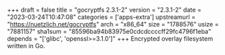 +++
draft = false
title = "gocryptfs 2.3.1-2"
version = "2.3.1-2"
date = "2023-03-24T10:47:08"
categories = ['apps-extra']
upstreamurl = "https://nuetzlich.net/gocryptfs"
arch = "x86_64"
size = "1788576"
usize = "7881157"
sha1sum = "85596ba94b83975e0cdcdccccff29fc4796f1eba"
depends = "['glibc', 'openssl>=3.1.0']"
+++
Encrypted overlay filesystem written in Go.